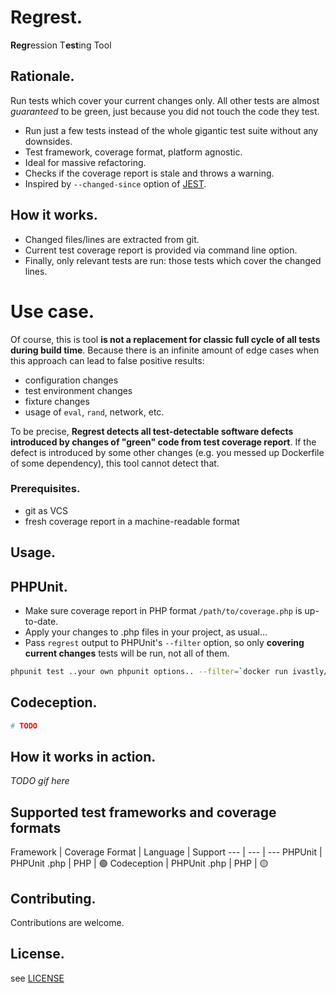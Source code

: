 # Regrest.
**Regr**ession T**est**ing Tool

## Rationale.
Run tests which cover your current changes only. 
All other tests are almost _guaranteed_ to be green, just because you did not touch the code they test.

* Run just a few tests instead of the whole gigantic test suite without any downsides.
* Test framework, coverage format, platform agnostic.
* Ideal for massive refactoring.
* Checks if the coverage report is stale and throws a warning.
* Inspired by `--changed-since` option of [JEST](https://jestjs.io/docs/en/cli#--changedsince).

## How it works.
* Changed files/lines are extracted from git.
* Current test coverage report is provided via command line option.
* Finally, only relevant tests are run: those tests which cover the changed lines. 

# Use case.
Of course, this is tool **is not a replacement for classic full cycle of all tests during build time**.
Because there is an infinite amount of edge cases when this approach can lead to false positive results:
* configuration changes
* test environment changes
* fixture changes
* usage of `eval`, `rand`, network, etc.

To be precise, **Regrest detects all test-detectable software defects introduced by changes of "green" code from test coverage report**.
If the defect is introduced by some other changes (e.g. you messed up Dockerfile of some dependency), this tool cannot detect that.


### Prerequisites.
* git as VCS
* fresh coverage report in a machine-readable format


## Usage.

## PHPUnit.
* Make sure coverage report in PHP format `/path/to/coverage.php` is up-to-date.
* Apply your changes to .php files in your project, as usual...
* Pass `regrest` output to PHPUnit's `--filter` option, so only **covering current changes** tests will be run, not all of them.

```bash
phpunit test ..your own phpunit options.. --filter=`docker run ivastly/regrest --changes-since=origin/master --coverage-file=/path/to/coverage.php --framework="phpunit"`
```

## Codeception.
```bash
# TODO
```

## How it works in action.
*TODO gif here*

## Supported test frameworks and coverage formats
Framework | Coverage Format | Language | Support
--- | --- | ---
PHPUnit | PHPUnit .php | PHP | 🟢
Codeception | PHPUnit .php | PHP | 🟡 

## Contributing.
Contributions are welcome.

## License.
see [LICENSE](/LICENSE)
